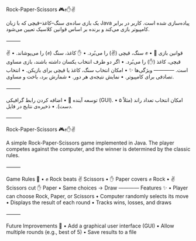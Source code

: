 Rock-Paper-Scissors 🎮✊✋✌️

یک بازی ساده‌ی سنگ–کاغذ–قیچی که با زبان Java پیاده‌سازی شده است.
کاربر در برابر کامپیوتر بازی می‌کند و برنده بر اساس قوانین کلاسیک تعیین می‌شود.

⸻

قوانین بازی 📜
• ✊ سنگ، قیچی (✌️) را می‌بُرد.
• ✋ کاغذ، سنگ (✊) را می‌پوشاند.
• ✌️ قیچی، کاغذ (✋) را می‌بُرد.
• اگر دو طرف انتخاب یکسان داشته باشند، بازی مساوی است.
————
ویژگی‌ها ✨
• امکان انتخاب سنگ، کاغذ یا قیچی برای بازیکن.
• انتخاب تصادفی برای کامپیوتر.
• نمایش نتیجه‌ی هر دور.
• شمارش برد، باخت و مساوی.

⸻

توسعه آینده 🔧
• اضافه کردن رابط گرافیکی (GUI).
• امکان انتخاب تعداد راند (مثلاً ۵ دست).
• ذخیره‌ی نتایج در فایل.

———

Rock-Paper-Scissors 🎮✊✋✌️

A simple Rock-Paper-Scissors game implemented in Java.
The player competes against the computer, and the winner is determined by the classic rules.

⸻

Game Rules 📜
• ✊ Rock beats ✌️ Scissors
• ✋ Paper covers ✊ Rock
• ✌️ Scissors cut ✋ Paper
• Same choices → Draw
————
Features ✨
• Player can choose Rock, Paper, or Scissors
• Computer randomly selects its move
• Displays the result of each round
• Tracks wins, losses, and draws

⸻

Future Improvements 🔧
• Add a graphical user interface (GUI)
• Allow multiple rounds (e.g., best of 5)
• Save results to a file
